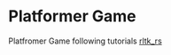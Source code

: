 # Platformer Game
Platfromer Game following tutorials [rltk_rs](https://github.com/thebracket/rltk_rs)
